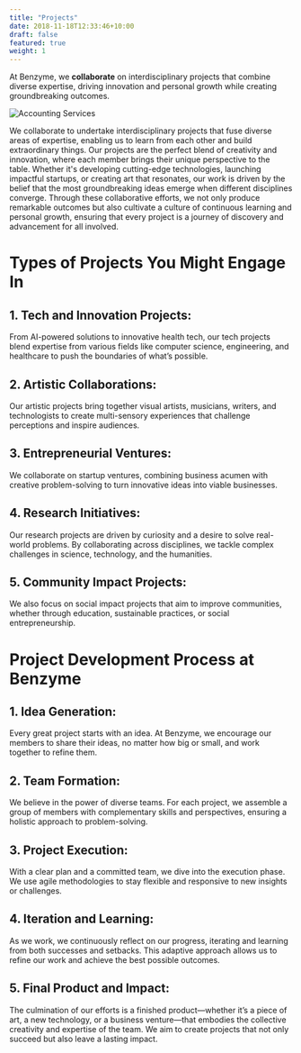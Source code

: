 ```yaml
---
title: "Projects"
date: 2018-11-18T12:33:46+10:00
draft: false
featured: true
weight: 1
---
```


At Benzyme, we **collaborate** on interdisciplinary projects that combine diverse expertise, driving innovation and personal growth while creating groundbreaking outcomes.

<!--more-->

![Accounting Services](/images/projects.svg)


We collaborate to undertake interdisciplinary projects that fuse diverse areas of expertise, enabling us to learn from each other and build extraordinary things. Our projects are the perfect blend of creativity and innovation, where each member brings their unique perspective to the table. Whether it's developing cutting-edge technologies, launching impactful startups, or creating art that resonates, our work is driven by the belief that the most groundbreaking ideas emerge when different disciplines converge. Through these collaborative efforts, we not only produce remarkable outcomes but also cultivate a culture of continuous learning and personal growth, ensuring that every project is a journey of discovery and advancement for all involved.

# Types of Projects You Might Engage In


## 1. Tech and Innovation Projects:

From AI-powered solutions to innovative health tech, our tech projects blend expertise from various fields like computer science, engineering, and healthcare to push the boundaries of what’s possible.

## 2. Artistic Collaborations:

Our artistic projects bring together visual artists, musicians, writers, and technologists to create multi-sensory experiences that challenge perceptions and inspire audiences.

## 3. Entrepreneurial Ventures:

We collaborate on startup ventures, combining business acumen with creative problem-solving to turn innovative ideas into viable businesses.

## 4. Research Initiatives:

Our research projects are driven by curiosity and a desire to solve real-world problems. By collaborating across disciplines, we tackle complex challenges in science, technology, and the humanities.

## 5. Community Impact Projects:

We also focus on social impact projects that aim to improve communities, whether through education, sustainable practices, or social entrepreneurship.


# Project Development Process at Benzyme

## 1. Idea Generation:

Every great project starts with an idea. At Benzyme, we encourage our members to share their ideas, no matter how big or small, and work together to refine them.

## 2. Team Formation:

We believe in the power of diverse teams. For each project, we assemble a group of members with complementary skills and perspectives, ensuring a holistic approach to problem-solving.

## 3. Project Execution:

With a clear plan and a committed team, we dive into the execution phase. We use agile methodologies to stay flexible and responsive to new insights or challenges.

## 4. Iteration and Learning:

As we work, we continuously reflect on our progress, iterating and learning from both successes and setbacks. This adaptive approach allows us to refine our work and achieve the best possible outcomes.

## 5. Final Product and Impact:

The culmination of our efforts is a finished product—whether it’s a piece of art, a new technology, or a business venture—that embodies the collective creativity and expertise of the team. We aim to create projects that not only succeed but also leave a lasting impact.

